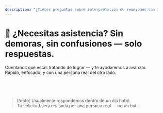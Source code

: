```yaml
---
description: "¿Tienes preguntas sobre interpretación de reuniones con IA, comunicación multilingüe o implementación empresarial? Estamos aquí para ayudarte — rápido, humano y sin confusiones."
---
```


# 💬 ¿Necesitas asistencia? Sin demoras, sin confusiones — solo respuestas.

Cuéntanos qué estás tratando de lograr — y te ayudaremos a avanzar.  
Rápido, enfocado, y con una persona real del otro lado.

<br>

<ContactForm   
  formStyle="margin: 1rem auto;"  
  categoryLabel="¿Qué te trae a InterMind hoy?"  
  categoryPlaceholderText="Elige tu razón principal…"  
  messageLabel="Cuéntanos más (opcional)"  
  messagePlaceholderText="Cualquier cosa que te gustaría compartir — objetivos, contexto o detalles técnicos."  
  buttonText="Obtener ayuda experta ahora"  
  :services="[
    'Quiero probar InterMind en mi idioma', 
    'Me gustaría una demostración',
    'Estoy reportando un problema técnico',
    'Algo más'
  ]" />

<br>

> [!note] Usualmente respondemos dentro de un día hábil.  
> Tu solicitud será revisada por una persona real — no un bot.
